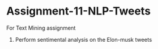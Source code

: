 # Assignment-11-NLP-Tweets

For Text Mining assignment

1) Perform sentimental analysis on the Elon-musk tweets
